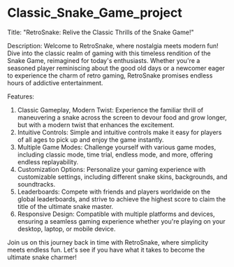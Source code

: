 # Classic_Snake_Game_project
Title: "RetroSnake: Relive the Classic Thrills of the Snake Game!"

Description:
Welcome to RetroSnake, where nostalgia meets modern fun! Dive into the classic realm of gaming with this timeless rendition of the Snake Game, reimagined for today's enthusiasts. Whether you're a seasoned player reminiscing about the good old days or a newcomer eager to experience the charm of retro gaming, RetroSnake promises endless hours of addictive entertainment.

Features:
1. Classic Gameplay, Modern Twist: Experience the familiar thrill of maneuvering a snake across the screen to devour food and grow longer, but with a modern twist that enhances the excitement.
2. Intuitive Controls: Simple and intuitive controls make it easy for players of all ages to pick up and enjoy the game instantly.
3. Multiple Game Modes: Challenge yourself with various game modes, including classic mode, time trial, endless mode, and more, offering endless replayability.
4. Customization Options: Personalize your gaming experience with customizable settings, including different snake skins, backgrounds, and soundtracks.
5. Leaderboards: Compete with friends and players worldwide on the global leaderboards, and strive to achieve the highest score to claim the title of the ultimate snake master.
6. Responsive Design: Compatible with multiple platforms and devices, ensuring a seamless gaming experience whether you're playing on your desktop, laptop, or mobile device.

Join us on this journey back in time with RetroSnake, where simplicity meets endless fun. Let's see if you have what it takes to become the ultimate snake charmer!
